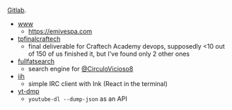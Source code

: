 [Gitlab](https://gitlab.com/emivespa).

- [www](https://github.com/emivespa/www)
  - https://emivespa.com
- [tpfinalcraftech](https://gitlab.com/tpfinalcraftech)
  - final deliverable for Craftech Academy devops, supposedly <10 out of 150 of us finished it, but I've found only 2 other ones
- [fullfatsearch](https://github.com/emivespa/fullfatsearch)
  - search engine for [@CirculoVicioso8](https://www.youtube.com/@CirculoVicioso8)
- [iih](https://github.com/emivespa/iih)
  - simple IRC client with Ink (React in the terminal)
- [yt-dmp](https://github.com/emivespa/yt-dlp)
  - `youtube-dl --dump-json` as an API
